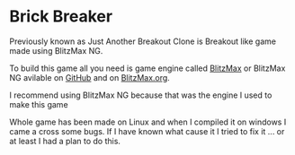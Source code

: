 # Brick Breaker

Previously known as Just Another Breakout Clone is Breakout like game made using BlitzMax NG.


To build this game all you need is game engine called [BlitzMax](https://nitrologic.itch.io/blitzmax) or BlitzMax NG avilable on [GitHub](https://github.com/bmx-ng/bmx-ng/releases) and on [BlitzMax.org](https://blitzmax.org).

I recommend using BlitzMax NG because that was the engine I used to make this game

Whole game has been made on Linux and when I compiled it on windows I came a cross some bugs. If I have known what cause it I tried to fix it ... or at least I had a plan to do this.
